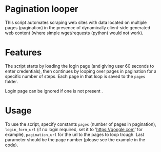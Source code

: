 # Pagination looper

This script automates scraping web sites with data located on multiple pages (pagination) in the presence of dynamically client-side generated web content (where simple wget/requests (python) would not work).

# Features

The script starts by loading the login page (and giving user 60 seconds to enter credentials), then continues by looping over pages in pagination for a specific number of steps. Each page in that loop is saved to the `pages` folder.

Login page can be ignored if one is not present .

# Usage

To use the script, specify constants `pages` (number of pages in pagination), `login_form_url` (if no login required, set it to 'https://google.com' for example), `pagination_url` for the url to the pages to loop trough. Last parameter should be the page number (please see the example in the code).
